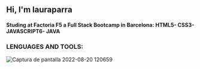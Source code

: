 ## Hi, I'm lauraparra
#### Studing at Factoria F5 a Full Stack Bootcamp in Barcelona: HTML5- CSS3- JAVASCRIPT6- JAVA

### LENGUAGES AND TOOLS: 

![Captura de pantalla 2022-08-20 120659](https://user-images.githubusercontent.com/102741274/185740916-cfe3174b-7a8f-48ab-9be6-3a7a9c4a4cea.png)




	
